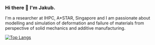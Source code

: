 ### Hi there 👋 I'm Jakub.

I'm a researcher at IHPC, A\*STAR, Singapore and I am passionate about modelling and simulation of deformation and failure of materials from perspective of solid mechanics and additive manufacturing.  

<!-- [![Anurag's GitHub stats](https://github-readme-stats.vercel.app/api?username=MikulaJakub&show_icons=true)](https://github.com/anuraghazra/github-readme-stats) 
-->


[![Top Langs](https://github-readme-stats.vercel.app/api/top-langs/?username=MikulaJakub&theme=material-palenight&layout=compact)](https://github.com/anuraghazra/github-readme-stats) 

<!--
<table style="border-collapse: collapse; border: none;">
  <tr>
  <td>
      <a href="https://https://github.com/MikulaJakub/crack-growth-using-ANSYS-APDL">
      <img align="center" src="https://github-readme-stats.vercel.app/api/pin/?username=MikulaJakub&repo=crack-growth-using-ANSYS-APDL" />
      </a>
  </td>
  </tr>
  <tr>
  <td>
      <a href="https://https://github.com/MikulaJakub/simple-phase-field-model-with-ANSYS">
      <img align="center" src="https://github-readme-stats.vercel.app/api/pin/?username=MikulaJakub&repo=simple-phase-field-model-with-ANSYS" />
      </a>
  </td>
  </tr>
</table>
-->

<!--
**MikulaJakub/MikulaJakub** is a ✨ _special_ ✨ repository because its `README.md` (this file) appears on your GitHub profile.

Here are some ideas to get you started:

- 🔭 I’m currently working on ...
- 🌱 I’m currently learning ...
- 👯 I’m looking to collaborate on ...
- 🤔 I’m looking for help with ...
- 💬 Ask me about ...
- 📫 How to reach me: ...
- 😄 Pronouns: ...
- ⚡ Fun fact: ...
-->
